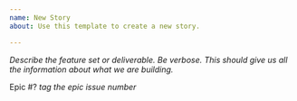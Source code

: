 ```yaml
---
name: New Story
about: Use this template to create a new story.

---
```


_Describe the feature set or deliverable. Be verbose. This should give us all the information about what we are building._

Epic #?  _tag the epic issue number_
